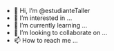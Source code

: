 - 👋 Hi, I’m @estudianteTaller
- 👀 I’m interested in ...
- 🌱 I’m currently learning ...
- 💞️ I’m looking to collaborate on ...
- 📫 How to reach me ...

<!---
estudianteTaller/estudianteTaller is a ✨ special ✨ repository because its `README.md` (this file) appears on your GitHub profile.
You can click the Preview link to take a look at your changes.
--->
